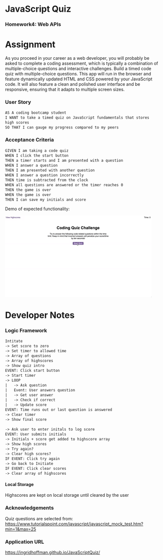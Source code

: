 # JavaScript Quiz
### Homework4: Web APIs

# Assignment

As you proceed in your career as a web developer, you will probably be asked to complete a coding assessment, which is typically a combination of multiple-choice questions and interactive challenges. Build a timed code quiz with multiple-choice questions. This app will run in the browser and feature dynamically updated HTML and CSS powered by your JavaScript code. It will also feature a clean and polished user interface and be responsive, ensuring that it adapts to multiple screen sizes.

### User Story

```
AS A coding bootcamp student
I WANT to take a timed quiz on JavaScript fundamentals that stores high scores
SO THAT I can gauge my progress compared to my peers
```

### Acceptance Criteria

```
GIVEN I am taking a code quiz
WHEN I click the start button
THEN a timer starts and I am presented with a question
WHEN I answer a question
THEN I am presented with another question
WHEN I answer a question incorrectly
THEN time is subtracted from the clock
WHEN all questions are answered or the timer reaches 0
THEN the game is over
WHEN the game is over
THEN I can save my initials and score
```

Demo of expected functionality:

![code quiz](./Assets/04-web-apis-homework-demo.gif)

# Developer Notes

### Logic Framework

```
Intitate
-> Set score to zero
-> Set timer to allowed time
-> Array of questions
-> Array of highscores
-> Show quiz intro
EVENT: Click start button
-> Start timer
-> LOOP
|	-> Ask question
|	Event: User answers question
|	-> Get user answer
|	-> Check if correct
|	-> Update score
EVENT: Time runs out or last question is answered
-> Clear timer
-> Show final score

-> Ask user to enter initals to log score
EVENT: User submits initials
-> Initials + score get added to highscore array
-> Show high scores
-> Try again?
-> Clear high scores?
IF EVENT: Click try again
-> Go back to Initiate
IF EVENT: Click clear scores
-> Clear array of highscores
```

#### Local Storage

Highscores are kept on local storage until cleared by the user

### Acknowledgements

Quiz questions are selected from:
https://www.tutorialspoint.com/javascript/javascript_mock_test.htm?min=1&max=25

### Application URL

https://ingridhoffman.github.io/JavaScriptQuiz/
